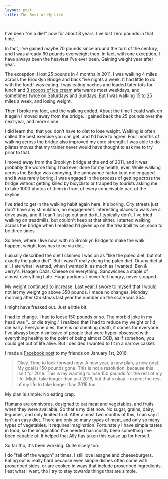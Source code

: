 ```yaml
---
layout: post
title: The Rest of My Life

---
```

I've been "on a diet" now for about 8 years.  I've lost zero pounds in
that time.

In fact, I've gained maybe 70 pounds since around the turn of the century,
and I was already 60 pounds overweight then.  In fact, with one exception, I
have always been the heaviest I've ever been.  Gaining weight year after
year.

The exception: I lost 25
pounds in 4 months in 2011.  I was walking 4 miles across the Brooklyn
Bridge and back
five nights a week.  It had little to do with the food I was eating.  I was
eating nachos and loaded tater tots for lunch and [3 scoops of ice cream][] afterwards most weekdays, and sometimes twice on Saturdays and Sundays.  But
I was walking 15 to 25 miles a week, and losing weight.

Then I broke my foot, and the walking ended.  About the time I could walk on
it again I moved away from the
bridge.  I gained back the 25 pounds over the next year, and more since.

I did learn tho, that you don't have to diet to lose weight. Walking is often
called the best exercise you can get, and I'd have to agree.  Four months of
walking across the bridge also improved my core strength.  I was able to do
pilates moves that my trainer never would have thought to ask me to try
prior to that.

I moved away from the Brooklyn bridge at the end of 2011, and it was probably
the worse thing I had ever done for my health, ever.  While walking across the
Bridge was annoying, the annoyance factor kept me engaged and it was rarely
boring.  I was engaged in the process of
getting across the bridge without getting killed by bicyclists or trapped by
tourists asking me to take 1000 photos of them in front of every conceivable
part of the skyline.

I've tried to get in the walking habit again here.  It's boring.  City
streets just don't have any stimulation, no engagement.  Interesting places
to walk are a drive away, and if I can't just go out and do it, I typically
don't.  I've tried walking on treadmills, but couldn't keep at that either.
I started walking across the bridge when I realized I'd given up on the
treadmill twice, soon to be three times.

So here, where I live now, with no Brooklyn Bridge to make the walk happen,
weight loss has to be via diet.

I usually described the diet I claimed I was on
as "like the paleo diet, but not exactly the paleo diet".  But I wasn't really
doing the paleo diet.  Or any diet at all.  I ate what I wanted, when I wanted
it, as much as I wanted.  Ben & Jerry's.  Haagen Dazs.  Cheese on everything.
Sandwiches a staple of almost everything I ate.  Huge portions.  I never felt
hungry, never stopped.

My weight continued to increase.  Last year, I swore to myself that I would
not let my weight go above 350 pounds.  I made no changes.  Monday morning
after Christmas last year the number on the scale was 354.

I might have freaked out.  Just a little bit.

I had to change.  I had to loose 150 pounds or so.  The morbid joke in my
head was "...or die trying."  I realized that I had to reduce my
weight or I'd die early. Everyone dies, there is no cheating death, it comes
for everyone.  I've always been dismissive of people that were hyper-obsessed
with everything healthy to the point of being almost OCD, as if somehow, you
could get out of life alive.  But I decided I wanted to fit in a narrow casket.

I made a [Facebook post][] to my friends on January 1st, 2016:

> Okay. Time to look forward now. A new year, a new plan, a new goal. My goal
> is 150 pounds gone. This is not a resolution, because this isn't for 2016.
> This is my wanting to lose 150 pounds for the rest of my life. Might take
> longer than just 2016, but that's okay. I expect the rest of my life to take
> longer than 2016 too.

My plan is simple: No eating crap.

Humans are omnivores, designed to
eat meat and vegetables, and fruits when they were available.  So that's my
diet now.  No sugar, grains,
dairy, legumes, and only limited fruit.  After almost two months of this, I can
say it
isn't an easy diet. There are only so many types of meat, and only so many
types of vegetables.  It requires imagination.  Fortunately I have simple
tastes in food, so the imagination I've needed has mostly been something I've
been capable of.  It helped that Ally has taken this cause up for herself.

So far tho, it's been working.  Quite nicely too.

I do "fall off the wagon" at times.  I still love lasagne and cheeseburgers.
Eating out is really hard because even simple dishes often come with proscribed
sides, or are cooked in ways that include proscribed ingredients.  I eat
what I want, tho I try to stay towards things that are simple.


[3 scoops of ice cream]: http://www.brooklynicecreamfactory.com/ "OMG SO GOOD!!!!"
[Facebook post]: https://www.facebook.com/wookman/posts/10207878876560617 "Only visible to my FB friends."
